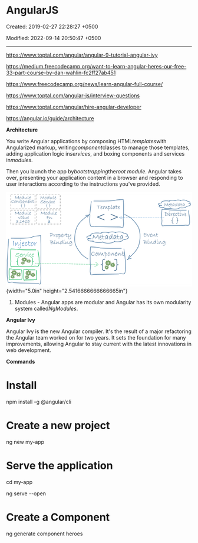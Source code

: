 # AngularJS

Created: 2019-02-27 22:28:27 +0500

Modified: 2022-09-14 20:50:47 +0500

---

<https://www.toptal.com/angular/angular-9-tutorial-angular-ivy>

<https://medium.freecodecamp.org/want-to-learn-angular-heres-our-free-33-part-course-by-dan-wahlin-fc2ff27ab451>

<https://www.freecodecamp.org/news/learn-angular-full-course/>

<https://www.toptal.com/angular-js/interview-questions>

<https://www.toptal.com/angular/hire-angular-developer>



<https://angular.io/guide/architecture>

**Architecture**

You write Angular applications by composing HTML*templates*with Angularized markup, writing*component*classes to manage those templates, adding application logic in*services*, and boxing components and services in*modules*.



Then you launch the app by*bootstrapping*the*root module*. Angular takes over, presenting your application content in a browser and responding to user interactions according to the instructions you've provided.



![Metadata Compo we ](media/AngularJS-image1.png){width="5.0in" height="2.5416666666666665in"}



1.  Modules - Angular apps are modular and Angular has its own modularity system called*NgModules*.



**Angular Ivy**

Angular Ivy is the new Angular compiler. It's the result of a major refactoring the Angular team worked on for two years. It sets the foundation for many improvements, allowing Angular to stay current with the latest innovations in web development.



**Commands**

# Install

npm install -g @angular/cli



# Create a new project

ng new my-app



# Serve the application

cd my-app

ng serve --open



# Create a Component

ng generate component heroes

